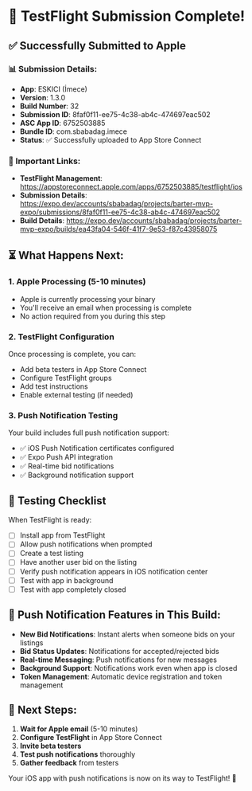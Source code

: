 # 🎉 TestFlight Submission Complete! 

## ✅ Successfully Submitted to Apple

### 📊 Submission Details:
- **App**: ESKICI (İmece)
- **Version**: 1.3.0
- **Build Number**: 32
- **Submission ID**: 8faf0f11-ee75-4c38-ab4c-474697eac502
- **ASC App ID**: 6752503885
- **Bundle ID**: com.sbabadag.imece
- **Status**: ✅ Successfully uploaded to App Store Connect

### 🔗 Important Links:
- **TestFlight Management**: https://appstoreconnect.apple.com/apps/6752503885/testflight/ios
- **Submission Details**: https://expo.dev/accounts/sbabadag/projects/barter-mvp-expo/submissions/8faf0f11-ee75-4c38-ab4c-474697eac502
- **Build Details**: https://expo.dev/accounts/sbabadag/projects/barter-mvp-expo/builds/ea43fa04-546f-41f7-9e53-f87c43958075

## ⏳ What Happens Next:

### 1. Apple Processing (5-10 minutes)
- Apple is currently processing your binary
- You'll receive an email when processing is complete
- No action required from you during this step

### 2. TestFlight Configuration
Once processing is complete, you can:
- Add beta testers in App Store Connect
- Configure TestFlight groups
- Add test instructions
- Enable external testing (if needed)

### 3. Push Notification Testing
Your build includes full push notification support:
- ✅ iOS Push Notification certificates configured
- ✅ Expo Push API integration
- ✅ Real-time bid notifications
- ✅ Background notification support

## 🧪 Testing Checklist

When TestFlight is ready:

- [ ] Install app from TestFlight
- [ ] Allow push notifications when prompted
- [ ] Create a test listing
- [ ] Have another user bid on the listing
- [ ] Verify push notification appears in iOS notification center
- [ ] Test with app in background
- [ ] Test with app completely closed

## 🔔 Push Notification Features in This Build:
- **New Bid Notifications**: Instant alerts when someone bids on your listings
- **Bid Status Updates**: Notifications for accepted/rejected bids
- **Real-time Messaging**: Push notifications for new messages
- **Background Support**: Notifications work even when app is closed
- **Token Management**: Automatic device registration and token management

## 📱 Next Steps:
1. **Wait for Apple email** (5-10 minutes)
2. **Configure TestFlight** in App Store Connect
3. **Invite beta testers**
4. **Test push notifications** thoroughly
5. **Gather feedback** from testers

Your iOS app with push notifications is now on its way to TestFlight! 🚀